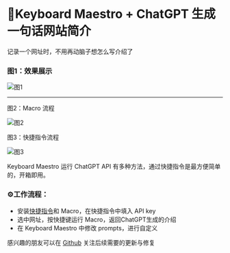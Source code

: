 # 🌟Keyboard Maestro + ChatGPT 生成一句话网站简介
记录一个网址时，不用再动脑子想怎么写介绍了

### 图1：效果展示

![图1](https://user-images.githubusercontent.com/23517447/229265296-0878f9b4-68e0-4cef-9de0-61a23f6bbb01.gif)

----
图2：Macro 流程

![图2](https://user-images.githubusercontent.com/23517447/229265119-df0c55a3-99a3-45b2-ae3b-4d8085981464.jpg)

图3：快捷指令流程

![图3](https://user-images.githubusercontent.com/23517447/229265209-152b0e88-2ccd-4c98-b9f3-e951f5f6a539.jpg)



Keyboard Maestro 运行 ChatGPT API 有多种方法，通过快捷指令是最方便简单的，开箱即用。

### ⚙️工作流程：
- 安装[快捷指令](https://www.icloud.com/shortcuts/02dd3ea0c1af4143abd316c596678adf)和 Macro，在快捷指令中填入 API key 
- 选中网址，按快捷键运行 Macro，返回ChatGPT生成的介绍
- 在 Keyboard Maestro 中修改 prompts，进行自定义



感兴趣的朋友可以在 [Github](https://github.com/erpwibw/Automation-gallery/tree/main/Keyboard%20Maestro/ChatGPT%20%E7%94%9F%E6%88%90%E4%B8%80%E5%8F%A5%E8%AF%9D%E7%BD%91%E7%AB%99%E4%BB%8B%E7%BB%8D) 关注后续需要的更新与修复
